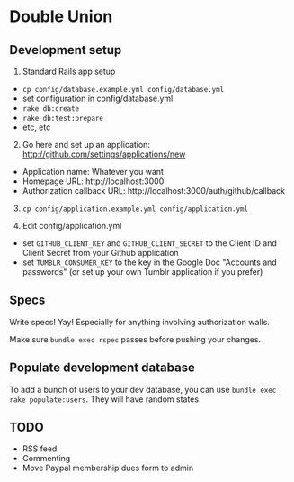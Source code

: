 # Double Union

## Development setup

1. Standard Rails app setup
  * `cp config/database.example.yml config/database.yml`
  * set configuration in config/database.yml
  * `rake db:create`
  * `rake db:test:prepare`
  * etc, etc

2. Go here and set up an application: http://github.com/settings/applications/new
  * Application name: Whatever you want
  * Homepage URL: http://localhost:3000
  * Authorization callback URL: http://localhost:3000/auth/github/callback

3. `cp config/application.example.yml config/application.yml`

4. Edit config/application.yml
  * set `GITHUB_CLIENT_KEY` and `GITHUB_CLIENT_SECRET` to the Client ID and
    Client Secret from your Github application
  * set `TUMBLR_CONSUMER_KEY` to the key in the Google Doc "Accounts and
    passwords" (or set up your own Tumblr application if you prefer)

## Specs

Write specs! Yay! Especially for anything involving authorization walls.

Make sure `bundle exec rspec` passes before pushing your changes.

## Populate development database

To add a bunch of users to your dev database, you can use `bundle exec rake
populate:users`. They will have random states.

## TODO

* RSS feed
* Commenting
* Move Paypal membership dues form to admin
